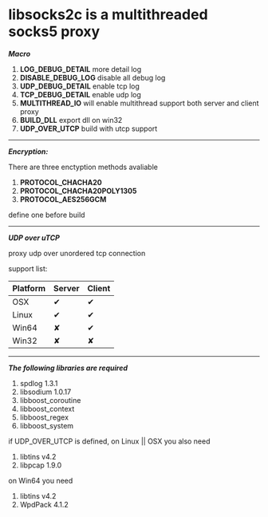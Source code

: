 # libsocks2c is a multithreaded socks5 proxy

***Macro***

1. **LOG_DEBUG_DETAIL**     more detail log
2. **DISABLE_DEBUG_LOG**    disable all debug log
3. **UDP_DEBUG_DETAIL**     enable tcp log
3. **TCP_DEBUG_DETAIL**     enable udp log
4. **MULTITHREAD_IO**       will enable multithread support both server and client proxy
5. **BUILD_DLL**			export dll on win32
6. **UDP_OVER_UTCP**        build with utcp support
---

***Encryption:***

There are three enctyption methods avaliable

1. **PROTOCOL_CHACHA20**
2. **PROTOCOL_CHACHA20POLY1305**
3. **PROTOCOL_AES256GCM**

define one before build

---
***UDP over uTCP***

proxy udp over unordered tcp connection

support list:

| Platform | Server | Client |
| ------ | ------ | ------ |
| OSX | ✔ | ✔ |
| Linux | ✔ | ✔ |
| Win64 | ✘ | ✔ |
| Win32 | ✘ | ✘ |

---
***The following libraries are required***
1. spdlog 1.3.1
2. libsodium 1.0.17
3. libboost_coroutine 
4. libboost_context 
5. libboost_regex 
6. libboost_system

if UDP_OVER_UTCP is defined,
on Linux || OSX you also need
1. libtins v4.2 
2. libpcap 1.9.0

on Win64 you need 
1. libtins v4.2 
2. WpdPack 4.1.2
